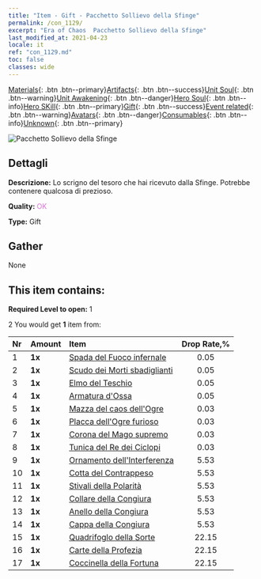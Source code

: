 ```yaml
---
title: "Item - Gift - Pacchetto Sollievo della Sfinge"
permalink: /con_1129/
excerpt: "Era of Chaos  Pacchetto Sollievo della Sfinge"
last_modified_at: 2021-04-23
locale: it
ref: "con_1129.md"
toc: false
classes: wide
---
```

 [Materials](/ItemsIT/){: .btn .btn--primary}[Artifacts](/ItemsIT/Artifacts/){: .btn .btn--success}[Unit Soul](/ItemsIT/UnitSoul/){: .btn .btn--warning}[Unit Awakening](/ItemsIT/UnitAwakening/){: .btn .btn--danger}[Hero Soul](/ItemsIT/HeroSoul/){: .btn .btn--info}[Hero SKill](/ItemsIT/HeroSkill/){: .btn .btn--primary}[Gift](/ItemsIT/Gift/){: .btn .btn--success}[Event related](/ItemsIT/Events/){: .btn .btn--warning}[Avatars](/ItemsIT/Avatars/){: .btn .btn--danger}[Consumables](/ItemsIT/Consumables/){: .btn .btn--info}[Unknown](/ItemsIT/Unknown/){: .btn .btn--primary}

 ![Pacchetto Sollievo della Sfinge](/images/t/i_907002.png)

## Dettagli
 **Descrizione:** Lo scrigno del tesoro che hai ricevuto dalla Sfinge. Potrebbe contenere qualcosa di prezioso.

 **Quality:** <span style="color: #DA70D6">OK</span>

 **Type:** Gift

## Gather

  None

## This item contains:

 **Required Level to open:** 1

 2 You would get **1** item  from:

  | Nr | Amount |     Item    | Drop Rate,% |
  |:---|:-------|:------------|:---------:|
  | 1 |  **1x** | [Spada del Fuoco infernale](/ItemsIT/art_121/) | 0.05 | 
  | 2 |  **1x** | [Scudo dei Morti sbadiglianti](/ItemsIT/art_122/) | 0.05 | 
  | 3 |  **1x** | [Elmo del Teschio](/ItemsIT/art_123/) | 0.05 | 
  | 4 |  **1x** | [Armatura d'Ossa](/ItemsIT/art_124/) | 0.05 | 
  | 5 |  **1x** | [Mazza del caos dell'Ogre](/ItemsIT/art_125/) | 0.03 | 
  | 6 |  **1x** | [Placca dell'Ogre furioso](/ItemsIT/art_126/) | 0.03 | 
  | 7 |  **1x** | [Corona del Mago supremo](/ItemsIT/art_127/) | 0.03 | 
  | 8 |  **1x** | [Tunica del Re dei Ciclopi](/ItemsIT/art_128/) | 0.03 | 
  | 9 |  **1x** | [Ornamento dell'Interferenza](/ItemsIT/art_118/) | 5.53 | 
  | 10 |  **1x** | [Cotta del Contrappeso](/ItemsIT/art_119/) | 5.53 | 
  | 11 |  **1x** | [Stivali della Polarità](/ItemsIT/art_120/) | 5.53 | 
  | 12 |  **1x** | [Collare della Congiura](/ItemsIT/art_115/) | 5.53 | 
  | 13 |  **1x** | [Anello della Congiura](/ItemsIT/art_116/) | 5.53 | 
  | 14 |  **1x** | [Cappa della Congiura](/ItemsIT/art_117/) | 5.53 | 
  | 15 |  **1x** | [Quadrifoglo della Sorte](/ItemsIT/art_109/) | 22.15 | 
  | 16 |  **1x** | [Carte della Profezia](/ItemsIT/art_110/) | 22.15 | 
  | 17 |  **1x** | [Coccinella della Fortuna](/ItemsIT/art_111/) | 22.15 | 
